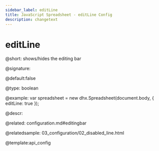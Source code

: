 ```yaml
---
sidebar_label: editLine
title: JavaScript Spreadsheet - editLine Config
description: changetext
---
```


# editLine

@short: shows/hides the editing bar

@signature:

@default:false

@type: boolean

@example:
var spreadsheet = new dhx.Spreadsheet(document.body, {
	editLine: true
});

@descr:

@related:
configuration.md#editingbar

@relatedsample:
03_configuration/02_disabled_line.html

@template:api_config